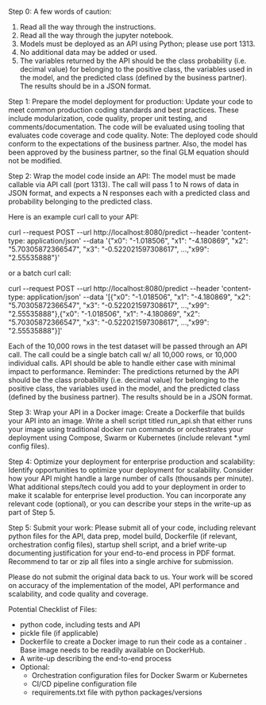 Step 0:
A few words of caution: 
1) Read all the way through the instructions. 
2) Read all the way through the jupyter notebook.
2) Models must be deployed as an API using Python; please use port 1313.
3) No additional data may be added or used. 
5) The variables returned by the API should be the class probability (i.e. decimal value) for belonging to the positive class, the variables used in the model, and the predicted class (defined by the business partner). The results should be in a JSON format.

Step 1:
Prepare the model deployment for production: Update your code to meet common production coding standards and best practices. These include modularization, code quality, proper unit testing, and comments/documentation. The code will be evaluated using tooling that evaluates code coverage and code quality. Note: The deployed code should conform to the expectations of the business partner. Also, the model has been approved by the business partner, so the final GLM equation should not be modified.

Step 2:
Wrap the model code inside an API: The model must be made callable via API call (port 1313). The call will pass 1 to N rows of data in JSON format, and expects a N responses each with a predicted class and probability belonging to the predicted class. 

Here is an example curl call to your API:

curl --request POST --url http://localhost:8080/predict --header 'content-type: application/json' --data '{"x0": "-1.018506", "x1": "-4.180869", "x2": "5.70305872366547", "x3": "-0.522021597308617", ...,"x99": "2.55535888"}'

or a batch curl call:

curl --request POST --url http://localhost:8080/predict --header 'content-type: application/json' --data '[{"x0": "-1.018506", "x1": "-4.180869", "x2": "5.70305872366547", "x3": "-0.522021597308617", ...,"x99": "2.55535888"},{"x0": "-1.018506", "x1": "-4.180869", "x2": "5.70305872366547", "x3": "-0.522021597308617", ...,"x99": "2.55535888"}]'

Each of the 10,000 rows in the test dataset will be passed through an API call. The call could be a single batch call w/ all 10,000 rows, or 10,000 individual calls. API should be able to handle either case with minimal impact to performance. Reminder: The predictions returned by the API should be the class probability (i.e. decimal value) for belonging to the positive class, the variables used in the model, and the predicted class (defined by the business partner). The results should be in a JSON format.

Step 3:
Wrap your API in a Docker image: Create a Dockerfile that builds your API into an image. Write a shell script titled run_api.sh that either runs your image using traditional docker run commands or orchestrates your deployment using Compose, Swarm or Kubernetes (include relevant *.yml config files). 

Step 4:
Optimize your deployment for enterprise production and scalability: Identify opportunities to optimize your deployment for scalability. Consider how your API might handle a large number of calls (thousands per minute). What additional steps/tech could you add to your deployment in order to make it scalable for enterprise level production. You can incorporate any relevant code (optional), or you can describe your steps in the write-up as part of Step 5. 


Step 5:
Submit your work: Please submit all of your code, including relevant python files for the API, data prep, model build, Dockerfile (if relevant, orchestration config files), startup shell script, and a brief write-up documenting justification for your end-to-end process in PDF format. Recommend to tar or zip all files into a single archive for submission.  

Please do not submit the original data back to us. Your work will be scored on accuracy of the implementation of the model, API performance and scalability, and code quality and coverage.

Potential Checklist of Files:
* python code, including tests and API  
* pickle file (if applicable)  
* Dockerfile to create a Docker image to run their code as a container . Base image needs to be readily available on DockerHub.  
* A write-up describing the end-to-end process  
* Optional:  
    * Orchestration configuration files for Docker Swarm or Kubernetes  
    * CI/CD pipeline configuration file  
    * requirements.txt file with python packages/versions
